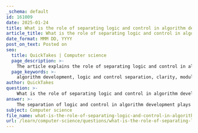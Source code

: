 ```yaml
---
_schema: default
id: 161009
date: 2025-01-24
title: What is the role of separating logic and control in algorithm development?
article_title: What is the role of separating logic and control in algorithm development?
date_format: MMM DD, YYYY
post_on_text: Posted on
seo:
  title: QuickTakes | Computer science
  page_description: >-
    The article explains the role of separating logic and control in algorithm development, highlighting its benefits such as clarity, maintainability, ease of verification, and flexibility in program design.
  page_keywords: >-
    algorithm development, logic and control separation, clarity, modularity, declarative programming, ease of verification, flexibility, error reduction, scalability, Robert Kowalski
author: QuickTakes
question: >-
    What is the role of separating logic and control in algorithm development?
answer: >-
    The separation of logic and control in algorithm development plays a crucial role in enhancing the clarity, maintainability, and efficiency of programs. This concept, as emphasized by Robert Kowalski, distinguishes between the "what" (logic) and the "how" (control) of implementing algorithms. Here are some key points regarding the significance of this separation:\n\n1. **Clarity and Modularity**: By separating logic from control, developers can focus on defining the logical components of an algorithm without being concerned about the control flow. This modular approach allows for clearer specifications of what the algorithm is intended to achieve, making it easier to understand and reason about the program.\n\n2. **Declarative Programming**: The ideal of logic programming is to be purely declarative, meaning that programmers can specify the desired outcomes without detailing the procedural steps to achieve them. This abstraction allows the underlying logic programming system to determine the most efficient way to execute the specified logic, which can lead to more optimized and effective algorithms.\n\n3. **Ease of Verification**: Separation logic, a formal method that extends classical Hoare logic, simplifies the verification of programs by breaking down complex memory interactions into manageable components. This modular approach, combined with points-to reasoning, makes it easier to prove the correctness of programs, which is particularly beneficial in fields like artificial intelligence where program correctness is critical.\n\n4. **Flexibility in Design**: When logic and control are separated, it allows high-level logic designers to make informed choices about how algorithms will function. This flexibility can lead to better optimization strategies and the ability to adapt algorithms to different contexts or requirements without altering the core logic.\n\n5. **Error Reduction**: By clearly defining the logical aspects of a program, developers can reduce the likelihood of errors related to memory management and control flow. This is particularly important in complex systems where memory safety is a concern, as it helps prevent issues such as memory leaks and buffer overflows.\n\n6. **Scalability**: The separation of logic and control can aid in scaling reasoning tasks, as it allows for a more structured approach to managing program states and resources. This is particularly relevant in large-scale systems where the complexity of interactions can be overwhelming.\n\nIn summary, the separation of logic and control in algorithm development not only enhances the clarity and maintainability of programs but also facilitates verification, flexibility, and error reduction. This approach is foundational in modern programming paradigms, particularly in logic programming and formal methods like separation logic.
subject: Computer science
file_name: what-is-the-role-of-separating-logic-and-control-in-algorithm-development.md
url: /learn/computer-science/questions/what-is-the-role-of-separating-logic-and-control-in-algorithm-development
---
```


&nbsp;